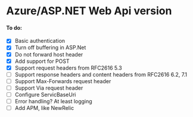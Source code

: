 # Azure/ASP.NET Web Api version

#### To do:

- [x] Basic authentication
- [x] Turn off buffering in ASP.Net
- [x] Do not forward host header
- [x] Add support for POST
- [x] Support request headers from RFC2616 5.3
- [ ] Support response headers and content headers from RFC2616 6.2, 7.1
- [ ] Support Max-Forwards request header
- [ ] Support Via request header
- [ ] Configure ServicBaseUri
- [ ] Error handling? At least logging
- [ ] Add APM, like NewRelic
